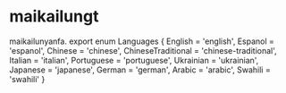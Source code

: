 # maikailungt
maikailunyanfa.
export enum Languages {
  English = 'english',
  Espanol = 'espanol',
  Chinese = 'chinese',
  ChineseTraditional = 'chinese-traditional',
  Italian = 'italian',
  Portuguese = 'portuguese',
  Ukrainian = 'ukrainian',
  Japanese = 'japanese',
  German = 'german',
  Arabic = 'arabic',
  Swahili = 'swahili'
}
